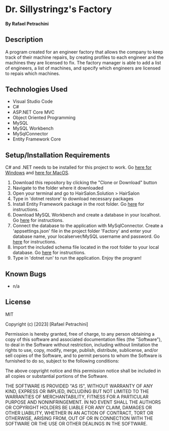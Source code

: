 # Dr. Sillystringz's Factory

#### By Rafael Petrachini

## Description

A program created for an engineer factory that allows the company to keep track of their machine repairs, by creating profiles to each engineer and the machines they are licensed to fix. The factory manager is able to add a list of engineers, a list of machines, and specify which engineers are licensed to repais which machines.

## Technologies Used

- Visual Studio Code
- C#
- ASP.NET Core MVC
- Object Oriented Programming
- MySQL
- MySQL Workbench
- MySqlConnector
- Entity Framework Core

## Setup/Installation Requirements

C# and .NET needs to be installed for this project to work. Go [here for Windows](https://dotnet.microsoft.com/download/thank-you/dotnet-sdk-2.2.203-windows-x64-installer) and [here for MacOS](https://dotnet.microsoft.com/download/thank-you/dotnet-sdk-2.2.106-macos-x64-installer).

1. Download this repository by clicking the "Clone or Download" button
2. Navigate to the folder where it downloaded
3. Open your terminal and go to HairSalon.Solution > HairSalon
4. Type in 'dotnet restore' to download necessary packages
5. Install Entity Framework package in the root folder. Go [here](https://www.learnhowtoprogram.com/c-and-net-part-time/database-basics/configuration-for-entity-framework-core) for instructions.
6. Download MySQL Workbench and create a database in your localhost. Go [here](https://www.learnhowtoprogram.com/c-and-net-part-time/database-basics/introduction-to-mysql-workbench-creating-a-database) for instructions.
7. Connect the database to the application with MySqlConnector. Create a 'appsettings.json' file in the project folder 'Factory' and enter your database name, your localserver/MySQL username and password. Go [here](https://www.learnhowtoprogram.com/c-and-net-part-time/database-basics/connecting-a-database-to-an-asp-net-core-app-with-mysqlconnector) for instructions.
8. Import the included schema file located in the root folder to your local database. Go [here](https://www.learnhowtoprogram.com/c-and-net-part-time/database-basics/creating-a-test-database-exporting-and-importing-databases-with-mysql-workbench) for instructions.
9. Type in 'dotnet run' to run the application. Enjoy the program!

## Known Bugs

- n/a

## License

MIT

Copyright (c) [2023] [Rafael Petrachini]

Permission is hereby granted, free of charge, to any person obtaining a copy of this software and associated documentation files (the "Software"), to deal in the Software without restriction, including without limitation the rights to use, copy, modify, merge, publish, distribute, sublicense, and/or sell copies of the Software, and to permit persons to whom the Software is furnished to do so, subject to the following conditions:

The above copyright notice and this permission notice shall be included in all copies or substantial portions of the Software.

THE SOFTWARE IS PROVIDED "AS IS", WITHOUT WARRANTY OF ANY KIND, EXPRESS OR IMPLIED, INCLUDING BUT NOT LIMITED TO THE WARRANTIES OF MERCHANTABILITY, FITNESS FOR A PARTICULAR PURPOSE AND NONINFRINGEMENT. IN NO EVENT SHALL THE AUTHORS OR COPYRIGHT HOLDERS BE LIABLE FOR ANY CLAIM, DAMAGES OR OTHER LIABILITY, WHETHER IN AN ACTION OF CONTRACT, TORT OR OTHERWISE, ARISING FROM, OUT OF OR IN CONNECTION WITH THE SOFTWARE OR THE USE OR OTHER DEALINGS IN THE SOFTWARE.
